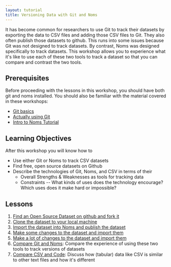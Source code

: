 ```yaml
---
layout: tutorial
title: Versioning Data with Git and Noms
---
```


It has become common for researchers to use Git to track their datasets by exporting the data to CSV files and adding those CSV files to Git. They also often publish those datasets to github. This runs into some issues because Git was not designed to track datasets. By contrast, Noms was designed specifically to track datasets.  This workshop allows you to experience what it's like to use each of these two tools to track a dataset so that you can compare and contrast the two tools.

## Prerequisites

Before proceeding with the lessons in this workshop, you should have both git and noms installed.  You should also be familiar with the material covered in these workshops:

* [Git basics](../git-basics)
* [Actually using Git](../actually-using-git)
* [Intro to Noms Tutorial](../noms)

## Learning Objectives

After this workshop you will know how to

* Use either Git or Noms to track CSV datasets
* Find free, open source datasets on Github
* Describe the technologies of Git, Noms, and CSV in terms of their
  * Overall Strengths & Weaknesses as tools for tracking data
  * Constraints -- What kinds of uses does the technology encourage? Which uses does it make hard or impossible?

## Lessons

1. [Find an Open Source Dataset on github and fork it](lessons/find-a-dataset)
2. [Clone the dataset to your local machine](lessons/clone-the-dataset)
3. [Import the dataset into Noms and publish the dataset](lessons/import-the-dataset-into-noms)
4. [Make some changes to the dataset and import them](lessons/import-dataset-changes)
7. [Make a lot of changes to the dataset and import them](lessons/import-lots-of-dataset-changes)
9. [Compare Git and Noms](lessons/compare-the-experiences): Compare the experience of using these two tools to track versions of datasets
10. [Compare CSV and Code](lessons/discuss-csv-vs-code): Discuss how (tabular) data like CSV is similar to other text files and how it's different
